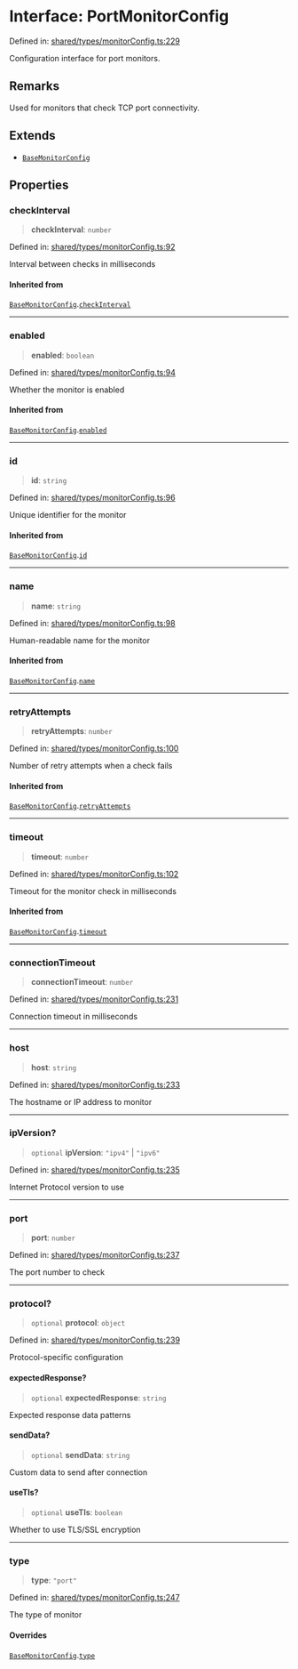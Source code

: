 # Interface: PortMonitorConfig

Defined in: [shared/types/monitorConfig.ts:229](https://github.com/Nick2bad4u/Uptime-Watcher/blob/main/shared/types/monitorConfig.ts#L229)

Configuration interface for port monitors.

## Remarks

Used for monitors that check TCP port connectivity.

## Extends

- [`BaseMonitorConfig`](BaseMonitorConfig.md)

## Properties

### checkInterval

> **checkInterval**: `number`

Defined in: [shared/types/monitorConfig.ts:92](https://github.com/Nick2bad4u/Uptime-Watcher/blob/main/shared/types/monitorConfig.ts#L92)

Interval between checks in milliseconds

#### Inherited from

[`BaseMonitorConfig`](BaseMonitorConfig.md).[`checkInterval`](BaseMonitorConfig.md#checkinterval)

***

### enabled

> **enabled**: `boolean`

Defined in: [shared/types/monitorConfig.ts:94](https://github.com/Nick2bad4u/Uptime-Watcher/blob/main/shared/types/monitorConfig.ts#L94)

Whether the monitor is enabled

#### Inherited from

[`BaseMonitorConfig`](BaseMonitorConfig.md).[`enabled`](BaseMonitorConfig.md#enabled)

***

### id

> **id**: `string`

Defined in: [shared/types/monitorConfig.ts:96](https://github.com/Nick2bad4u/Uptime-Watcher/blob/main/shared/types/monitorConfig.ts#L96)

Unique identifier for the monitor

#### Inherited from

[`BaseMonitorConfig`](BaseMonitorConfig.md).[`id`](BaseMonitorConfig.md#id)

***

### name

> **name**: `string`

Defined in: [shared/types/monitorConfig.ts:98](https://github.com/Nick2bad4u/Uptime-Watcher/blob/main/shared/types/monitorConfig.ts#L98)

Human-readable name for the monitor

#### Inherited from

[`BaseMonitorConfig`](BaseMonitorConfig.md).[`name`](BaseMonitorConfig.md#name)

***

### retryAttempts

> **retryAttempts**: `number`

Defined in: [shared/types/monitorConfig.ts:100](https://github.com/Nick2bad4u/Uptime-Watcher/blob/main/shared/types/monitorConfig.ts#L100)

Number of retry attempts when a check fails

#### Inherited from

[`BaseMonitorConfig`](BaseMonitorConfig.md).[`retryAttempts`](BaseMonitorConfig.md#retryattempts)

***

### timeout

> **timeout**: `number`

Defined in: [shared/types/monitorConfig.ts:102](https://github.com/Nick2bad4u/Uptime-Watcher/blob/main/shared/types/monitorConfig.ts#L102)

Timeout for the monitor check in milliseconds

#### Inherited from

[`BaseMonitorConfig`](BaseMonitorConfig.md).[`timeout`](BaseMonitorConfig.md#timeout)

***

### connectionTimeout

> **connectionTimeout**: `number`

Defined in: [shared/types/monitorConfig.ts:231](https://github.com/Nick2bad4u/Uptime-Watcher/blob/main/shared/types/monitorConfig.ts#L231)

Connection timeout in milliseconds

***

### host

> **host**: `string`

Defined in: [shared/types/monitorConfig.ts:233](https://github.com/Nick2bad4u/Uptime-Watcher/blob/main/shared/types/monitorConfig.ts#L233)

The hostname or IP address to monitor

***

### ipVersion?

> `optional` **ipVersion**: `"ipv4"` \| `"ipv6"`

Defined in: [shared/types/monitorConfig.ts:235](https://github.com/Nick2bad4u/Uptime-Watcher/blob/main/shared/types/monitorConfig.ts#L235)

Internet Protocol version to use

***

### port

> **port**: `number`

Defined in: [shared/types/monitorConfig.ts:237](https://github.com/Nick2bad4u/Uptime-Watcher/blob/main/shared/types/monitorConfig.ts#L237)

The port number to check

***

### protocol?

> `optional` **protocol**: `object`

Defined in: [shared/types/monitorConfig.ts:239](https://github.com/Nick2bad4u/Uptime-Watcher/blob/main/shared/types/monitorConfig.ts#L239)

Protocol-specific configuration

#### expectedResponse?

> `optional` **expectedResponse**: `string`

Expected response data patterns

#### sendData?

> `optional` **sendData**: `string`

Custom data to send after connection

#### useTls?

> `optional` **useTls**: `boolean`

Whether to use TLS/SSL encryption

***

### type

> **type**: `"port"`

Defined in: [shared/types/monitorConfig.ts:247](https://github.com/Nick2bad4u/Uptime-Watcher/blob/main/shared/types/monitorConfig.ts#L247)

The type of monitor

#### Overrides

[`BaseMonitorConfig`](BaseMonitorConfig.md).[`type`](BaseMonitorConfig.md#type)
